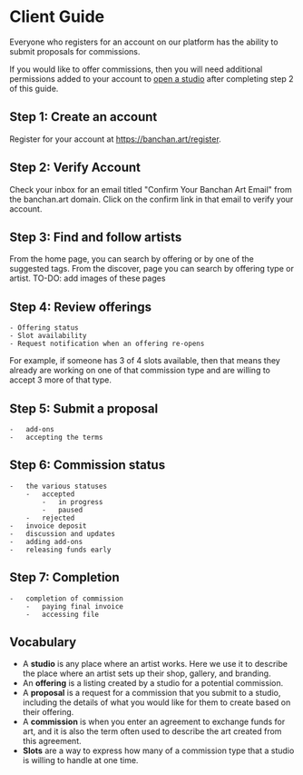 # Client Guide

Everyone who registers for an account on our platform has the ability to submit proposals for commissions.

If you would like to offer commissions, then you will need additional permissions added to your account to [open a studio](Studio-Guide.md) after completing step 2 of this guide.

## Step 1: Create an account

Register for your account at <https://banchan.art/register>.

## Step 2: Verify Account

Check your inbox for an email titled "Confirm Your Banchan Art Email" from the banchan.art domain. Click on the confirm link in that email to verify your account.

## Step 3: Find and follow artists

From the home page, you can search by offering or by one of the suggested tags.
From the discover, page you can search by offering type or artist.
TO-DO: add images of these pages

## Step 4: Review offerings

    - Offering status
    - Slot availability
    - Request notification when an offering re-opens

For example, if someone has 3 of 4 slots available, then that means they already are working on one of that commission type and are willing to accept 3 more of that type.

## Step 5: Submit a proposal

    -   add-ons
    -   accepting the terms

## Step 6: Commission status

    -   the various statuses
        -   accepted
            -   in progress
            -   paused
        -   rejected
    -   invoice deposit
    -   discussion and updates
    -   adding add-ons
    -   releasing funds early

## Step 7: Completion

    -   completion of commission
        -   paying final invoice
        -   accessing file

## Vocabulary

- A **studio** is any place where an artist works. Here we use it to describe the place where an artist sets up their shop, gallery, and branding.
- An **offering** is a listing created by a studio for a potential commission.
- A **proposal** is a request for a commission that you submit to a studio, including the details of what you would like for them to create based on their offering.
- A **commission** is when you enter an agreement to exchange funds for art, and it is also the term often used to describe the art created from this agreement.
- **Slots** are a way to express how many of a commission type that a studio is willing to handle at one time. 
